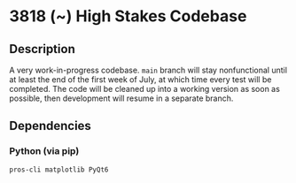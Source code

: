 # 3818 (~) High Stakes Codebase

## Description

A very work-in-progress codebase. `main` branch will stay nonfunctional until at least the end of the first week of July, at which time every test will be completed. The code will be cleaned up into a working version as soon as possible, then development will resume in a separate branch.

## Dependencies

### Python (via pip)

`pros-cli matplotlib PyQt6`
